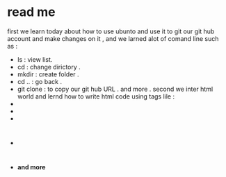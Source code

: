 # read me #

 first we learn today about how to use ubunto and use it to git our git hub account and make changes on it , and we larned alot of comand line such as : 
* ls : view list.
* cd : change dirictory .
* mkdir : create folder .
* cd .. : go back .
* git clone : to copy our git hub URL .
 and more .
 second we inter html world and lernd how to write html code using tags lile :
 * <html>
 * <head>
 * <body>
 * <h1>
 * <b>
   and more
